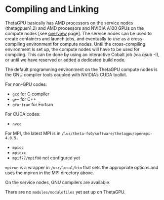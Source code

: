 # Compiling and Linking

ThetaGPU basically has AMD processors on the service nodes (thetagpusn1,2) and AMD processors and NVIDIA A100 GPUs on the compute nodes [see [overview](../system_overview_and_node_information.md) page]. The service nodes can be used to create containers and launch jobs, and eventually to use as a cross-compiling environment for compute nodes. Until the cross-compiling environment is set up, the compute nodes will have to be used for compiling. This can be done by using an interactive Cobalt job (via qsub -I), or until we have reserved or added a dedicated build node.

The default programming environment on the ThetaGPU compute nodes is the GNU compiler tools coupled with NVIDIA’s CUDA toolkit. 

For non-GPU codes:

 - `gcc` for C compiler
 - `g++` for C++
 - `gfortran` for Fortran


For CUDA codes:

 - `nvcc`
  

For MPI, the latest MPI is in `/lus/theta-fs0/software/thetagpu/openmpi-4.0.5.`

 - `mpicc`
 - `mpicxx`
 - `mpif77/mpif90` not configured yet

`mpirun` is a wrapper in `/usr/local/bin` that sets the appropriate options and uses the mpirun in the MPI directory above.

On the service nodes, GNU compilers are available.

There are no `modules/modulefiles` yet set up on ThetaGPU.
